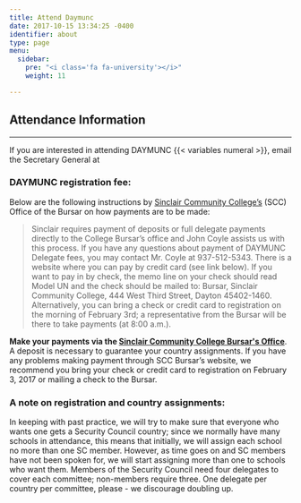 ```yaml
---
title: Attend Daymunc
date: 2017-10-15 13:34:25 -0400
identifier: about
type: page
menu:
  sidebar:
    pre: "<i class='fa fa-university'></i>"
    weight: 11

---
```

## Attendance Information
---
If you are interested in attending DAYMUNC {{< variables numeral >}}, email the Secretary General at

### DAYMUNC registration fee:
Below are the following instructions by [Sinclair Community College’s](http://www.sinclair.edu/) (SCC) Office of the Bursar on how payments are to be made:

> Sinclair requires payment of deposits or full delegate payments directly to the College Bursar’s office and John Coyle assists us with this process.
> If you have any questions about payment of DAYMUNC Delegate fees, you may contact Mr. Coyle at 937-512-5343.
> There is a website where you can pay by credit card (see link below). If you want to pay in by check, the memo line on
> your check should read Model UN and the check should be mailed to: Bursar, Sinclair Community College, 444 West Third Street,
> Dayton 45402-1460. Alternatively, you can bring a check or credit card to registration on the morning of February 3rd;
a representative from the Bursar will be there to take payments (at 8:00 a.m.).

__Make your payments via the [Sinclair Community College Bursar's Office](https://www.officialpayments.com/pc_template_standard.jsp?JSESSIONID=lDQlSx2SlTRnQzL!764784730!910004141&body=pc_step2_body.jsp.")__.
A deposit is necessary to guarantee your country assignments. If you have any problems making payment through
SCC Bursar’s website, we recommend you bring your check or credit card to registration on February 3, 2017 or mailing a
check to the Bursar.

### A note on registration and country assignments:
In keeping with past practice, we will try to make sure that everyone who wants one gets a Security Council country;
since we normally have many schools in attendance, this means that initially, we will assign each school no more than
one SC member. However, as time goes on and SC members have not been spoken for, we will start assigning more than one
to schools who want them. Members of the Security Council need four delegates to cover each committee; non-members
require three. One delegate per country per committee, please - we discourage doubling up.
